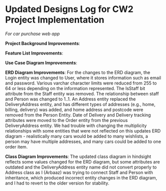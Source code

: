 # Updated Designs Log for CW2 Project Implementation

*For car purchase web app*

**Project Background Improvements**:




**Feature List Improvements**:




**Use Case Diagram Improvements**:




**ERD Diagram Improvements**: For the changes to the ERD diagram, the Login entity was changed to User, where it stores information such as email and password. Various varchar character limits were reduced from 255 to 64 or less depending on the information represented. The IsStaff bit attribute from the Staff entity was removed. The relationship between staff and Person was changed to 1..1. An Address entity replaced the DeliveryAddress entity, and has different types of addresses (e.g., home, billing, delivery) was added, and home address and postcode were removed from the Person Entity. Date of Delivery and Delivery tracking attributes were moved to the Order entity from the previous DeliveryAddress entity. We had trouble with changing the multiplicity relationships with some entities that were not reflected on this updates ERD diagram - realistically many cars would be added to many wishlists, a person may have multiple addresses, and many cars could be added to one order item.

**Class Diagram Improvements**: The updated class diagram in hindsight reflects some values changed for the ERD diagram, but some attributes are outdated and the DeliveryAddress entity name did not convert properly to Address class as I (Arbaaz) was trying to connect Staff and Person with inheritance, which produced incorrect entity changes in the ERD diagram, and I had to revert to the older version for stability.


